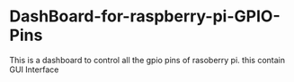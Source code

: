 # DashBoard-for-raspberry-pi-GPIO-Pins
This is a dashboard to control all the gpio pins of rasoberry pi. this contain GUI Interface
